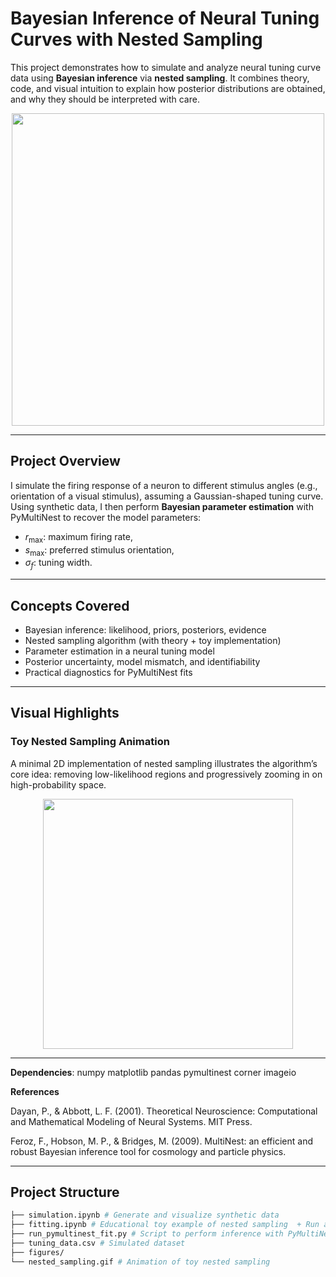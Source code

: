 #  Bayesian Inference of Neural Tuning Curves with Nested Sampling

This project demonstrates how to simulate and analyze neural tuning curve data using **Bayesian inference** via **nested sampling**. It combines theory, code, and visual intuition to explain how posterior distributions are obtained, and why they should be interpreted with care.

<p align="center">
  <img src="figures/nested_sampling.gif" width="500"/>
</p>

---

## Project Overview

I simulate the firing response of a neuron to different stimulus angles (e.g., orientation of a visual stimulus), assuming a Gaussian-shaped tuning curve. Using synthetic data, I then perform **Bayesian parameter estimation** with PyMultiNest to recover the model parameters:
- $r_{\text{max}}$: maximum firing rate,
- $s_{\text{max}}$: preferred stimulus orientation,
- $\sigma_f$: tuning width.


---

## Concepts Covered

- Bayesian inference: likelihood, priors, posteriors, evidence
- Nested sampling algorithm (with theory + toy implementation)
- Parameter estimation in a neural tuning model
- Posterior uncertainty, model mismatch, and identifiability
- Practical diagnostics for PyMultiNest fits

---

## Visual Highlights

### Toy Nested Sampling Animation
A minimal 2D implementation of nested sampling illustrates the algorithm’s core idea: removing low-likelihood regions and progressively zooming in on high-probability space.

<p align="center">
  <img src="figures/nested_sampling.gif" width="400"/>
</p>


---

**Dependencies**:
   numpy matplotlib pandas pymultinest corner imageio
   
   

**References**

Dayan, P., & Abbott, L. F. (2001). Theoretical Neuroscience: Computational and Mathematical Modeling of Neural Systems. MIT Press.

Feroz, F., Hobson, M. P., & Bridges, M. (2009). MultiNest: an efficient and robust Bayesian inference tool for cosmology and particle physics.

---

## Project Structure
```bash
├── simulation.ipynb # Generate and visualize synthetic data 
├── fitting.ipynb # Educational toy example of nested sampling  + Run and analyze full model fitting 
├── run_pymultinest_fit.py # Script to perform inference with PyMultiNest 
├── tuning_data.csv # Simulated dataset 
├── figures/ 
└── nested_sampling.gif # Animation of toy nested sampling

